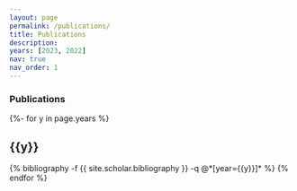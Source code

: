 ```yaml
---
layout: page
permalink: /publications/
title: Publications
description: 
years: [2023, 2022]
nav: true
nav_order: 1
---
```



### **Publications**
<!-- _pages/publications.md -->
<div class="publications">

{%- for y in page.years %}
  <h2 class="year">{{y}}</h2>
  {% bibliography -f {{ site.scholar.bibliography }} -q @*[year={{y}}]* %}
{% endfor %}

</div>
